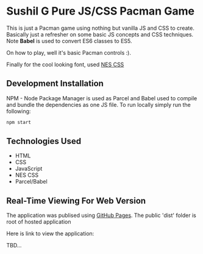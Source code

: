 # Sushil G Pure JS/CSS Pacman Game

This is just a Pacman game using nothing but vanilla JS and CSS to create.  Basically just a refresher on some basic JS concepts and CSS techniques.  Note **Babel** is used to convert ES6 classes to ES5.  

On how to play, well it's basic Pacman controls :). 

Finally for the cool looking font, used [NES CSS](https://nostalgic-css.github.io/NES.css/)


## Development Installation

NPM - Node Package Manager is used as Parcel and Babel used to compile and bundle the dependencies as one JS file.  To run locally simply run the following:

```bash
npm start
```

## Technologies Used

- HTML
- CSS 
- JavaScript
- NES CSS
- Parcel/Babel

## Real-Time Viewing For Web Version

The application was publised using [GitHub Pages](https://pages.github.com/). The public 'dist' folder is root of hosted application

Here is link to view the application:

TBD...
